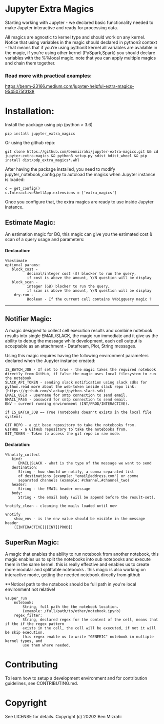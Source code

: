 # Jupyter Extra Magics

Starting working with Jupyter - we declared basic functionality needed to make Jupyter interactive and ready for processing data.   

All magics are agnostic to kernel type  and should work on any kernel. Notice that using variables in the magic should declared in python3 context - that means that if you’re using python3 kernel all variables are available in the magic, if you’re using other kernel (PySpark,Spark) you should declare variables with the %%local magic. note that you can apply multiple magics and chain them together.

### Read more with practical examples:

https://benm-23166.medium.com/jupyter-helpful-extra-magics-9545075f3138

# Installation:

Install the package using pip (python > 3.6)
```
pip install jupyter_extra_magics
```
Or using the github repo:

```
git clone https://github.com/benmizrahi/jupyter-extra-magics.git && cd jupyter-extra-magics && python3 setup.py sdist bdist_wheel && pip install dist/pdp_extra_magics*.whl
```
After having the package installed, you need to modify jupyter_notebook_config.py to autoload the magics when Jupyter instance is loaded:

```
c = get_config()
c.InteractiveShellApp.extensions = ['extra_magics']
```

Once you configure that, the extra magics are ready to use inside Jupyter instance.

## Estimate Magic:  

An estimation magic for BQ, this magic can give you the estimated cost & scan of a query usage and parameters:

####  Declaration:

```
%%estimate
optional params: 
   block_cost -
          decimal/integer cost ($) blocker to run the query, 
          if cost is above the amount, Y/N question will be display
   block_scan -
          integer (GB) blocker to run the query, 
          if scan is above the amount, Y/N question will be display
    dry-run -
          Boolean - If the current cell contains %%bigquery magic ?
```

----
## Notifier Magic:  

A magic designed to collect cell execution results and combine notebook results into single EMAIL/SLACK, the magic run immediate and it give us the ability to debug the message while development, each cell output is acceptable as an attachment - Datafream,  Plot, String messages.

Using this magic requires having the following environment parameters declared when the Jupyter instance created:  

```
IS_BATCH_JOB - If set to true - the magic takes the required notebook directly from GitHub, if false the magic uses local filesystem to run the notebook
SLACK_API_TOKEN - sending slack notification using slack sdks for python.read more about the web-token inside slack repo link: (https://github.com/slackapi/python-slack-sdk)
EMAIL_USER - username for smtp connection to send email.
EMAIL_PASS - password for smtp connection to send email.
ENV - current running environment (INT/PROD/INTERACTIVE).

if IS_BATCH_JOB == True (notebooks doesn't exists in the local file system):

GIT_REPO - a git base repository to take the notebooks from.
GITHUB - a GitHub repository to take the notebooks from.
GIT_TOKEN - Token to access the git repo in raw mode.

```

####  Declaration:

```
%%notify_collect 
   kind:
      EMAIL|SLACK - what is the type of the message we want to send
   destination:
      String - how should we notify, a comma separated list 
      of destinations (example: "email@address.com") or comma    
      separated channels (example: #channel,#channel_two)
   header:
      String - the EMAIL header message 
   body:
      String - the email body (will be append before the result-set).

%notify_clean - cleaning the mails loaded until now

%notify 
    show_env - is the env value should be visible in the message header 
    ([INTERACTIVE]|[INT][PROD])
```

## SuperRun Magic:

A magic that enables the ability to run notebook from another notebook, this magic enables us to split the notebooks into sub notebooks and execute them in the same kernel. this is really effective and enables us to create more modular and splittable notebooks . this magic is also working on interactive mode, getting the needed notebook directly from github 

**Notice! path to the notebook should be full path in you're local environment not relative!  

```
%super_run 
    notebook: 
        String, full path the the notebook location.
        (example: /full/path/to/other/notebook.ipynb)
    regex_filter: 
        String, declared regex for the content of the cell, means that if the if the regex pattern
        exists in the cell, the cell will be executed, if not it will be skip execution.
        this regex enable us to write "GENERIC" notebook in multiple kernel types, and 
        use them where needed.
```


# Contributing

To learn how to setup a development environment and for contribution guidelines, see CONTRIBUTING.md.   




# Copyright
See LICENSE for details. Copyright (c) 20202 Ben Mizrahi
